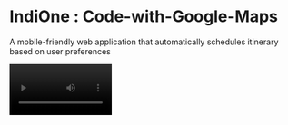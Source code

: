 # IndiOne : Code-with-Google-Maps

A mobile-friendly web application that automatically schedules itinerary based on user preferences

<video src='./img/demo.mov' width="180">

## About Team

- Team name: IndiOne
- Members
  - (Leader) Minseok Kim - 200134kms@gmail.com - Backend Dev
  - Siwoo Jung - siwoo.jg@gmail.com - Frontend Dev
  - Seonghyun Kim - seanhyun0301@gmail.com

## Problem Statement

As AI technologies have been developed and made available to the public over the last decade, the demand for a convenient lifestyle has become a growing global issue.

We organized our ideas and devised a plan to address this trend. As a result, we have created an application with the function of recommending multiple routes for customers with various purposes (dating, leisure trips and business, etc.).

Selectable options are integrated into the system to allow users to customize their plans accurately, according to their preferences.

## A Brief of the Prototype

### UML

<img src="img/UML.png" width="400">

### Prototype sample images

- This is the main page where a user can input their choices of

  <img src="img/main.png" width="200">

  - Travel mode
  - Starting location

    - New swipeable edge pops up
    - Search the location with _Place Autocomplete_

      <img src="img/starting_location.png" width="200">

  - Travelling time
  - Maximum distance to travel
  - Budget level
    - This level corresponds to 'price_level' from Places API
  - Transportation mode

- Results

  - Recommended routes with four different themes - **casual**, **local specialty**, **qualitative** and **shortest** - are shown

    <img src="img/results_sample.png" width="200">

    - **Casual** - the route has the highest score in overal.
    - **Local Specialty** - the route include the tourist spot.
    - **Qualitative** - the route has the highest rating of the places.
    - **Shortest** - the route has minimum moving range.

  - A user can navigate recommended routes of different themes with the **BACK** and **NEXT** buttons at the bottom
  - A user can open each itinerary card to view detailed descriptions

    <img src="img/results_places_description.png" width="200">

## Tech Stack

### Backend

- Backend framworks
  - Python Flask
- Database
  - Mongo DB

### Frontend

- UI
  - JavaScript, HTML, CSS
- Frontend frameworks
  - React.js
- Styling
  - Bootstrap, MUI
- Web application frameworks
  - Node.js

## Instructions

### Backend

- #### Create and activate Venv

  - Move to **Backend** folder in your terminal
  - Type `python -m venv BackendVenv` (for mac: `python3 -m venv BackendVenv`)
  - Type `./BackendVenv/Scripts/Activate` (for mac: `source BackendVenv/bin/activate`)
  - Select the **python.exe** in the **BackendVenv/Scripts** folder as interpretor of VSC (for mac: **python.exe** is in the **BackendVenv/bin** folder)

- #### Install packages

  - Type `pip install -r requirements.txt`

- #### Input API key

  - Create a json file call **keys.json**
  - Paste your api key in the file
    ```
    {
      "googleApi": "GOOGLE API KEY",
      "databaseUrl": "MONGO DB API KEY"
    }
    ```

- #### Run Server

  - Run **server.py** in the **src** folder
  - If following message appears at the bottom of the terminal, the server is ready
    ```
    * Serving Flask app 'IndiOneApi'
    * Debug mode: off
    WARNING: This is a development server. Do not use it in a production deployment. Use a production WSGI server instead.
    * Running on http://127.0.0.1:5000
    Press CTRL+C to quit
    ```

- #### Deactivate venv
  - Type `deactivate`

### Frontend

- Manage API

  - Locate 'Frontend' folder
    - `cd Frontend`
  - Create **.env** file
  - In **.env** file, insert the following line, with "YOUR_API_KEY" replaced by your API
    ```
    VITE_API_KEY=YOUR_API_KEY
    ```
  - For example,
    ```
    VITE_API_KEY=A1B2C3D4E5F6G7
    ```

- Install packages

  - Type `npm install --legacy-peer-deps`
  - Make sure to include `--legacy-peer-deps`

- Launch application
  - Type `npm run dev`
  - If your web browser does not automatically launch, locate addresses shown in the terminal
  - For example,
    ```
    Local:   http://localhost:1234/
    ```
- Run application
  - Choose your pereferences
    - Choose **Travel Mode**, one of 'Solo', 'Couple', 'Friends' or 'Family'
    - Choose your starting location
      - Locate **From where?** and click/tap the search bar
      - A new swipeable edge is shown. Click/tap 'Starting Location' bar and input your starting location
      - Close the swipeable edge
    - Choose your **travelling time**
      - Pick your start and finish times
        - Finish time shall not be earlier than starting time
        - Start time + finish time cannot be more than 24 hours
    - Choose **maxium distance** you would like to travel
      - Locate the slide bar and choose the distance between 1 ~ 50km
    - Choose your **budget**
      - Choose a budget level between 0 and 4 ('$' is level 0)
    - Choose your \*_transportation_ mode
    - Press 'FIND MY ITINERARY' button at the botom of the page
  - Wait until the result page is shown
- View results
  - Once the result page is loaded, it shows four different routes based on the themes of **casual**, **Local Specialty**, **Qualitative** and **Shortest**
    - A user can navigate with **BACK** or **NEXT** buttons at the bototm of the page
  - A user can open or close a description card below the map to view detailed information of each itinerary
  - Press **HOME** icon at the bottom to return to the initial page

## Future Scope

In the future, following improvements could be applied

- Improved route recommending algorithms
  - Apply machine-learning for users' route choices and apply it for route recommendation algorithms
  - A feature that a user can choose unwanted places among recommended routes, and those unwanted places to be replaced by other places while maintaining the rest of the places
- Handling user database
  - Sign-up, login, logout features
  - Saved user preferences
- Overall improved UI
  - More detailed description of each selected places
    - Sample photos
    - Link to the official site
- Customization of Google Map - simple, yet informative
